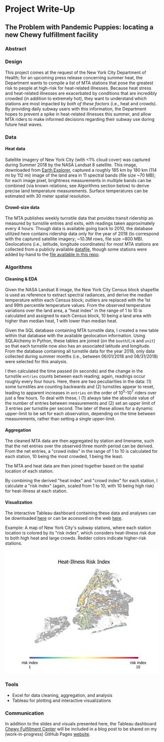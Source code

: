# Project Write-Up
## The Problem with Pandemic Puppies: locating a new Chewy fulfillment facility


### Abstract



### Design

This project comes at the request of the New York City Department of Health; for an upcoming press release concerning summer heat, the Department wants to compile a list of MTA stations that pose the greatest risk to people at high-risk for heat-related illnesses. Because heat stress and heat-related illnesses are exacerbated by conditions that are incredibly crowded (in addition to extremely hot), they want to understand which stations are most impacted by _both of these factors_ (i.e., heat and crowds). By providing daily subway users with this information, the Department hopes to prevent a spike in heat-related illnesses this summer, and allow MTA riders to make informed decisions regarding their subway use during future heat waves.

### Data

#### Heat data
Satellite imagery of New York City (with <1% cloud cover) was captured during Summer 2018 by the NASA Landsat 8 satellite. This image, downloaded from [Earth Explorer](https://earthexplorer.usgs.gov/), captured a roughly 185 km by 180 km (114 mi by 112 mi) image of the land area in 11 spectral bands (file size ~70 MB); for each image pixel, brightness measurements in multiple bands can be combined (via known relations; see Algorithms section below) to derive precise land temperature measurements. Surface temperatures can be estimated with 30 meter spatial resolution.

#### Crowd-size data
The MTA publishes weekly turnstile data that provides transit ridership as measured by turnstile entries and exits, with readings taken approximately every 4 hours. Though data is available going back to 2010, the database utilized here contains ridership data only for the year of 2018 (to correspond with the captured satellite imagery; ~10.3M rows, file size ~800 MB). Geolocations (i.e., latitude, longitude coordinates) for most MTA stations are collected from a publicly available [datafile](https://github.com/chriswhong/nycturnstiles/blob/master/geocoded.csv), though some stations were added by-hand to the [file available in this repo](https://github.com/hmlewis-astro/mta_analysis/blob/main/geocoded.csv).


### Algorithms

#### Cleaning & EDA
Given the NASA Landsat 8 image, the New York City Census block shapefile is used as reference to extract spectral radiances, and derive the median temperature within each Census block; outliers are replaced with the 1st and 99th percentile temperature values. From the observed temperature variations over the land area, a "heat index" in the range of 1 to 10 is calculated and assigned to each Census block, 10 being a land area with higher than median heat, 1 with lower than median heat.

Given the SQL database containing MTA turnstile data, I created a new table within that database with the available geolocation information. Using SQLAlchemy in Python, these tables are joined (on the `booth`/`C/A` and `unit`) so that each turnstile now also has an associated latitude and longitude. From the database containing all turnstile data for the year 2018, only data collected during summer months (i.e., between 06/01/2018 and 08/31/2018) were selected for this analysis.

I then calculated the time passed (in seconds) and the change in the turnstile `entries` counts between each reading; again, readings occur roughly every four hours. Here, there are two peculiarities in the data: (1) some turnstiles are counting backwards and (2) turnstiles appear to reset, leading to apparent increases in `entries` on the order of 10<sup>5</sup>-10<sup>7</sup> riders over just a few hours. To deal with these, I (1) always take the absolute value of the number of entries between measurements and (2) set an upper limit of 3 entries per turnstile per second. The later of these allows for a dynamic upper-limit to be set for each observation, depending on the time between measurements, rather than setting a single upper-limit.

#### Aggregation
The cleaned MTA data are then aggregated by station and linename, such that the net entries over the observed three month period can be derived. From the net entries, a "crowd index" in the range of 1 to 10 is calculated for each station, 10 being the most crowded, 1 being the least.

The MTA and heat data are then joined together based on the spatial location of each station.

By combining the derived "heat index" and "crowd index" for each station, I calculate a "risk index" (again, scaled from 1 to 10, with 10 being high risk) for heat-illness at each station.

#### Visualization
The interactive Tableau dashboard containing these data and analyses can be downloaded [here](TODO) or can be accessed on the web [here](TODO).

Example: A map of New York City's subway stations, where each station location is colored by its "risk index", which considers heat-illness risk due to both high heat and large crowds. Redder colors indicate higher-risk stations.

<p align="center">
<img src="https://github.com/hmlewis-astro/mta_analysis/blob/main/heat_data/data/output/analysis_out/final/plots/new-york-station-risk-index.png" width="600" />
</p>


### Tools
- Excel for data cleaning, aggregation, and analysis
- Tableau for plotting and interactive visualizations

### Communication

In addition to the slides and visuals presented here, the Tableau dashboard [Chewy Fulfillment Center](https://public.tableau.com/views/ChewyFulFillmentCenterEDA/PublicDashboard?:language=en-US&:display_count=n&:origin=viz_share_link) will be included in a blog post to be shared on my (work-in-progress) GitHub Pages [website](https://hmlewis-astro.github.io/).
